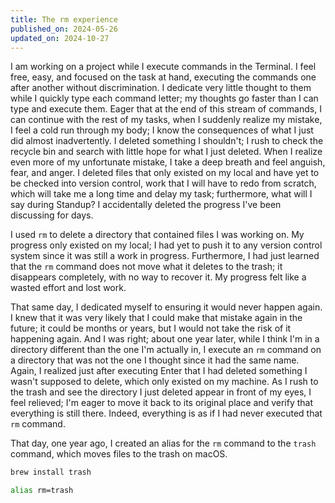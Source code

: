 ```yaml
---
title: The rm experience
published_on: 2024-05-26
updated_on: 2024-10-27
---
```

I am working on a project while I execute commands in the Terminal. I feel free, easy, and focused on the task at hand, executing the commands one after another without discrimination. I dedicate very little thought to them while I quickly type each command letter; my thoughts go faster than I can type and execute them. Eager that at the end of this stream of commands, I can continue with the rest of my tasks, when I suddenly realize my mistake, I feel a cold run through my body; I know the consequences of what I just did almost inadvertently. I deleted something I shouldn't; I rush to check the recycle bin and search with little hope for what I just deleted. When I realize even more of my unfortunate mistake, I take a deep breath and feel anguish, fear, and anger. I deleted files that only existed on my local and have yet to be checked into version control, work that I will have to redo from scratch, which will take me a long time and delay my task; furthermore, what will I say during Standup? I accidentally deleted the progress I've been discussing for days.

I used `rm` to delete a directory that contained files I was working on. My progress only existed on my local; I had yet to push it to any version control system since it was still a work in progress. Furthermore, I had just learned that the `rm` command does not move what it deletes to the trash; it disappears completely, with no way to recover it. My progress felt like a wasted effort and lost work.

That same day, I dedicated myself to ensuring it would never happen again. I knew that it was very likely that I could make that mistake again in the future; it could be months or years, but I would not take the risk of it happening again. And I was right; about one year later, while I think I'm in a directory different than the one I'm actually in, I execute an `rm` command on a directory that was not the one I thought since it had the same name. Again, I realized just after executing Enter that I had deleted something I wasn't supposed to delete, which only existed on my machine. As I rush to the trash and see the directory I just deleted appear in front of my eyes, I feel relieved; I'm eager to move it back to its original place and verify that everything is still there. Indeed, everything is as if I had never executed that `rm` command. 

That day, one year ago, I created an alias for the `rm` command to the `trash` command, which moves files to the trash on macOS.

```bash
brew install trash
```

```bash
alias rm=trash
```
